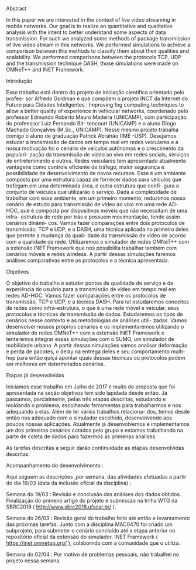 Abstract

In this paper we are interested in the context of live video streaming in
mobile networks. Our goal is to realize an quantitative and qualitative analysis
with the intent to better understand some aspects of data transmission. For
such we analyzed some methods of package transmission of live video stream
in this networks. We performed simulations to achieve a comparison between
this methods to classify them about their qualities and scalability. We performed
comparisons between the protocols TCP, UDP and the transmission technique
DASH, those simulations were made on OMNeT++ and INET Framework.

Introdução

Esse trabalho está dentro do projeto de iniciação científica orientado pelo profes-
sor Alfredo Goldman e que compõem o projeto INCT da Internet do Futuro para
Cidades Inteligentes : Improving fog computing techniques to allow a better quality
of experience in vehicular networks, coordenado pelo professor Edmundo Roberto
Mauro Madeira (UNICAMP), com participação do profeessor Luiz Fernando Bit-
tencourt (UNICAMP) e o aluno Diogo Machado Gonçalves (M.Sc., UNICAMP).
Nesse mesmo projeto trabalha comigo o aluno de graduação Patrick Abrahão (IME
-USP).
Desejamos estudar a transmissão de dados em tempo real em redes veiculares e a
nossa motivação foi o cenário de veículos autônomos e o crescimento da populari-
zação da transmissão de vídeo ao vivo em redes sociais, serviços de entretenimento
e outros. Redes veiculares tem apresentado atualmente vantagens como controle
eficiente de tráfego, maior segurança e possibilidade de desenvolvimento de novos
recursos. Esse é um ambiente composto por uma estrutura capaz de fornecer dados
para veículos que trafegam em uma determinada área, e outra estrutura que confi-
gura o conjunto de veículos que utilizarão o serviço.
Dada a complexidade de trabalhar com esse ambiente, em um primeiro momento,
reduzimos nosso cenário de estudo para transmissão de vídeo ao vivo em uma rede
AD-HOC, que é composta por dispositivos móveis que não necessitam de uma infra-
estrutura de rede por trás e possuem movimentação, tendo assim cenários dinâmi-
cos.
Vamos fazer comparações entre dois protocolos de transmissão, TCP e UDP, e o
DASH, uma técnica aplicada no primeiro deles que permite a mudança da quali-
dade da transmissão de vídeo de acordo com a qualidade da rede. Utilizaremos o
simulador de redes OMNeT++ com a extensão INET Framework que nos possibilita
trabalhar também com cenários móveis e redes wireless. A partir dessas simulações
faremos análises comparativas entre os protocolos e a técnica apresentada.

Objetivos

O objetivo do trabalho é estudar pontos de qualidade de serviço e de experiência do
usuário para a transmissão de vídeo em tempo real em redes AD-HOC. Vamos fazer
comparações entre os protocolos de transmissão, TCP e UDP, e a técnica DASH.
Para tal estudaremos conceitos de redes como infra-estrutura, o que é uma rede
móvel e veicular, seus protocolos e técnicas de transmissão de dados.
Estudaremos os tipos de cenários nesse contexto e as metodologias de análises utili-
zadas. Vamos desenvolver nossos próprios cenários e os implementaremos utilizando
o simulador de redes OMNeT++ com a extensão INET Framework e tentaremos
integrar essas simulações com o SUMO, um simulador de mobilidade urbana. A
partir dessas simulações vamos analisar deformação e perda de pacotes, o delay na
entrega deles e seu comportamento multi-hop para então quiçá apontar quais dessas
técnicas ou protocolos podem ser melhores em determinados cenários.

Etapas já desenvolvidas

Iniciamos esse trabalho em Julho de 2017 e muito da proposta que foi apresentada
na seção objetivos tem sido lapidada desde então. Já passamos, parcialmente, pelas
três etapas descritas, estudando e moldando o problema, escolhendo ferramentas
para trabalharmos e nos adequando a elas. Além de ler vários trabalhos relaciona-
dos, temos desde então nos adequado com o simulador escolhido, desenvolvendo aos
poucos nossas aplicações. Atualmente já desenvolvemos e implementamos um dos
primeiros cenários cotados pelo grupo e estamos trabalhando na parte de coleta de
dados para fazermos as primeiras análises.

As tarefas descritas a seguir darão continuidade as etapas desenvolvidas descritas.

Acompanhamento do desenvolvimento :

Aqui seguem as descrições ,por semana, das atividades efetuadas a partir do dia 19/03 (data da inclusão oficial da disciplina) :

Semana do 19/03 : 
	Revisão e conclusão das análises dos dados obtidos. Finalização do primeiro artigo do projeto e submissão na trilha WTG da SBRC2018 ( http://www.sbrc2018.ufscar.br/ ).

Semana do 26/03 : 
	Revisão geral do trabalho feito até então e levantamento das próximas tarefas. Junto com a disciplina MAC0470 foi criado um subprojeto, para submeter o cenário concluído até a etapa anterior no repositório oficial da extensão do simulador, INET Framework ( https://inet.omnetpp.org/ ), colaborndo com a comunidade que o utiliza.

Semana do 02/04 : 
	Por motivo de problemas pessoais, não trabalhei no projeto nessa semana.